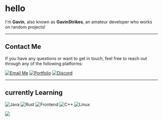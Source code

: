 # hello

I'm **Gavin**, also known as **GavinStrikes**, an amateur developer who works on random projects!

---

## Contact Me

If you have any questions or want to get in touch, feel free to reach out through any of the following platforms:

[![Email Me](https://img.shields.io/badge/Email%20Me-D14836?logo=gmail&logoColor=white&style=flat)](mailto:contact@gavinstrikes.wtf)
[![Portfolio](https://img.shields.io/badge/Portfolio-000000?logo=firefox&logoColor=white&style=flat)](https://gavinstrikes.wtf/)
[![Discord](https://img.shields.io/badge/Discord%20-%40gavinstrikes-7289DA?logo=discord&logoColor=white&style=flat)](https://discord.com/users/735581916887121943)



---

## currently Learning
![Java](https://img.shields.io/badge/Java-007396?logo=openjdk&logoColor=white&style=flat)
![Rust](https://img.shields.io/badge/Rust-000000?logo=rust&logoColor=white&style=flat)
![Frontend](https://img.shields.io/badge/Frontend-61DAFB?logo=react&logoColor=white&style=flat)
![C++](https://img.shields.io/badge/C++-00599C?logo=cplusplus&logoColor=white&style=flat)
![Linux](https://img.shields.io/badge/Linux-FCC624?logo=linux&logoColor=black&style=flat)


<p><img align="center" src="https://raw.githubusercontent.com/catppuccin/catppuccin/main/assets/footers/gray0_ctp_on_line.svg"/></p>

